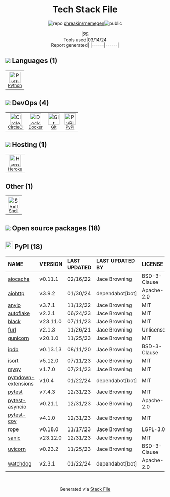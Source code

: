 <!--
&lt;--- Readme.md Snippet without images Start ---&gt;
## Tech Stack
phreakin/memegen is built on the following main stack:

- [Python](https://www.python.org) – Languages
- [CircleCI](https://circleci.com/) – Continuous Integration
- [Docker](https://www.docker.com/) – Virtual Machine Platforms & Containers
- [Heroku](https://www.heroku.com) – Platform as a Service
- [Shell](https://en.wikipedia.org/wiki/Shell_script) – Shells

Full tech stack [here](/techstack.md)

&lt;--- Readme.md Snippet without images End ---&gt;

&lt;--- Readme.md Snippet with images Start ---&gt;
## Tech Stack
phreakin/memegen is built on the following main stack:

- <img width='25' height='25' src='https://img.stackshare.io/service/993/pUBY5pVj.png' alt='Python'/> [Python](https://www.python.org) – Languages
- <img width='25' height='25' src='https://img.stackshare.io/service/190/CvqrSSFs_400x400.jpg' alt='CircleCI'/> [CircleCI](https://circleci.com/) – Continuous Integration
- <img width='25' height='25' src='https://img.stackshare.io/service/586/n4u37v9t_400x400.png' alt='Docker'/> [Docker](https://www.docker.com/) – Virtual Machine Platforms & Containers
- <img width='25' height='25' src='https://img.stackshare.io/service/133/3wgIDj3j.png' alt='Heroku'/> [Heroku](https://www.heroku.com) – Platform as a Service
- <img width='25' height='25' src='https://img.stackshare.io/service/4631/default_c2062d40130562bdc836c13dbca02d318205a962.png' alt='Shell'/> [Shell](https://en.wikipedia.org/wiki/Shell_script) – Shells

Full tech stack [here](/techstack.md)

&lt;--- Readme.md Snippet with images End ---&gt;
-->
<div align="center">

# Tech Stack File
![](https://img.stackshare.io/repo.svg "repo") [phreakin/memegen](https://github.com/phreakin/memegen)![](https://img.stackshare.io/public_badge.svg "public")
<br/><br/>
|25<br/>Tools used|03/14/24 <br/>Report generated|
|------|------|
</div>

## <img src='https://img.stackshare.io/languages.svg'/> Languages (1)
<table><tr>
  <td align='center'>
  <img width='36' height='36' src='https://img.stackshare.io/service/993/pUBY5pVj.png' alt='Python'>
  <br>
  <sub><a href="https://www.python.org">Python</a></sub>
  <br>
  <sub></sub>
</td>

</tr>
</table>

## <img src='https://img.stackshare.io/devops.svg'/> DevOps (4)
<table><tr>
  <td align='center'>
  <img width='36' height='36' src='https://img.stackshare.io/service/190/CvqrSSFs_400x400.jpg' alt='CircleCI'>
  <br>
  <sub><a href="https://circleci.com/">CircleCI</a></sub>
  <br>
  <sub></sub>
</td>

<td align='center'>
  <img width='36' height='36' src='https://img.stackshare.io/service/586/n4u37v9t_400x400.png' alt='Docker'>
  <br>
  <sub><a href="https://www.docker.com/">Docker</a></sub>
  <br>
  <sub></sub>
</td>

<td align='center'>
  <img width='36' height='36' src='https://img.stackshare.io/service/1046/git.png' alt='Git'>
  <br>
  <sub><a href="http://git-scm.com/">Git</a></sub>
  <br>
  <sub></sub>
</td>

<td align='center'>
  <img width='36' height='36' src='https://img.stackshare.io/service/12572/-RIWgodF_400x400.jpg' alt='PyPI'>
  <br>
  <sub><a href="https://pypi.org/">PyPI</a></sub>
  <br>
  <sub></sub>
</td>

</tr>
</table>

## <img src='https://img.stackshare.io/hosting.svg'/> Hosting (1)
<table><tr>
  <td align='center'>
  <img width='36' height='36' src='https://img.stackshare.io/service/133/3wgIDj3j.png' alt='Heroku'>
  <br>
  <sub><a href="https://www.heroku.com">Heroku</a></sub>
  <br>
  <sub></sub>
</td>

</tr>
</table>

## Other (1)
<table><tr>
  <td align='center'>
  <img width='36' height='36' src='https://img.stackshare.io/service/4631/default_c2062d40130562bdc836c13dbca02d318205a962.png' alt='Shell'>
  <br>
  <sub><a href="https://en.wikipedia.org/wiki/Shell_script">Shell</a></sub>
  <br>
  <sub></sub>
</td>

</tr>
</table>


## <img src='https://img.stackshare.io/group.svg' /> Open source packages (18)</h2>

## <img width='24' height='24' src='https://img.stackshare.io/service/12572/-RIWgodF_400x400.jpg'/> PyPI (18)

|NAME|VERSION|LAST UPDATED|LAST UPDATED BY|LICENSE|VULNERABILITIES|
|:------|:------|:------|:------|:------|:------|
|[aiocache](https://pypi.org/project/aiocache)|v0.11.1|02/16/22|Jace Browning |BSD-3-Clause|N/A|
|[aiohttp](https://pypi.org/project/aiohttp)|v3.9.2|01/30/24|dependabot[bot] |Apache-2.0|N/A|
|[anyio](https://pypi.org/project/anyio)|v3.7.1|11/12/22|Jace Browning |MIT|N/A|
|[autoflake](https://pypi.org/project/autoflake)|v2.2.1|06/24/23|Jace Browning |MIT|N/A|
|[black](https://pypi.org/project/black)|v23.11.0|07/11/23|Jace Browning |MIT|N/A|
|[furl](https://pypi.org/project/furl)|v2.1.3|11/26/21|Jace Browning |Unlicense|N/A|
|[gunicorn](https://pypi.org/project/gunicorn)|v20.1.0|11/25/23|Jace Browning |MIT|N/A|
|[ipdb](https://pypi.org/project/ipdb)|v0.13.13|08/11/20|Jace Browning |BSD-3-Clause|N/A|
|[isort](https://pypi.org/project/isort)|v5.12.0|07/11/23|Jace Browning |MIT|N/A|
|[mypy](https://pypi.org/project/mypy)|v1.7.0|07/21/23|Jace Browning |MIT|N/A|
|[pymdown-extensions](https://pypi.org/project/pymdown-extensions)|v10.4|01/22/24|dependabot[bot] |MIT|N/A|
|[pytest](https://pypi.org/project/pytest)|v7.4.3|12/31/23|Jace Browning |MIT|N/A|
|[pytest-asyncio](https://pypi.org/project/pytest-asyncio)|v0.21.1|12/31/23|Jace Browning |Apache-2.0|N/A|
|[pytest-cov](https://pypi.org/project/pytest-cov)|v4.1.0|12/31/23|Jace Browning |MIT|N/A|
|[rope](https://pypi.org/project/rope)|v0.18.0|11/17/23|Jace Browning |LGPL-3.0|N/A|
|[sanic](https://pypi.org/project/sanic)|v23.12.0|12/31/23|Jace Browning |MIT|N/A|
|[uvicorn](https://pypi.org/project/uvicorn)|v0.23.2|11/25/23|Jace Browning |BSD-3-Clause|N/A|
|[watchdog](https://pypi.org/project/watchdog)|v2.3.1|01/22/24|dependabot[bot] |Apache-2.0|N/A|

<br/>
<div align='center'>

Generated via [Stack File](https://github.com/marketplace/stack-file)
